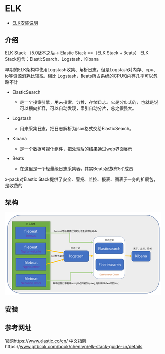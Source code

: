 # ELK 

* [ELK安装说明](https://www.jianshu.com/p/d7fdb0917530)



##  介绍

ELK Stack （5.0版本之后→ Elastic Stack ==（ELK Stack + Beats）
ELK Stack包含：ElasticSearch、Logstash、Kibana

早期的ELK架构中使用Logstash收集、解析日志，但是Logstash对内存、cpu、io等资源消耗比较高。相比 Logstash，Beats所占系统的CPU和内存几乎可以忽略不计



* ElasticSearch

  * 是一个搜索引擎，用来搜索、分析、存储日志。它是分布式的，也就是说可以横向扩容，可以自动发现，索引自动分片，总之很强大。

* Logstash

  * 用来采集日志，把日志解析为json格式交给ElasticSearch。

* Kibana

  * 是一个数据可视化组件，把处理后的结果通过web界面展示

* Beats

  * 在这里是一个轻量级日志采集器，其实Beats家族有5个成员

    

x-pack对Elastic Stack提供了安全、警报、监控、报表、图表于一身的扩展包，是收费的



## 架构	

![alt](imgs/elk-jiagou.png)



## 安装







## 参考网址

官网https://www.elastic.co/cn/
中文指南https://www.gitbook.com/book/chenryn/elk-stack-guide-cn/details

